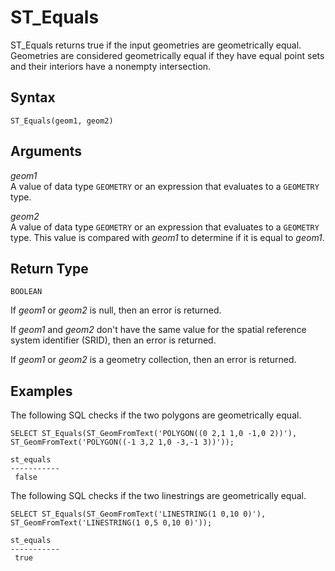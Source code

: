 # ST\_Equals<a name="ST_Equals-function"></a>

ST\_Equals returns true if the input geometries are geometrically equal\. Geometries are considered geometrically equal if they have equal point sets and their interiors have a nonempty intersection\. 

## Syntax<a name="ST_Equals-function-syntax"></a>

```
ST_Equals(geom1, geom2)
```

## Arguments<a name="ST_Equals-function-arguments"></a>

 *geom1*   
A value of data type `GEOMETRY` or an expression that evaluates to a `GEOMETRY` type\. 

 *geom2*   
A value of data type `GEOMETRY` or an expression that evaluates to a `GEOMETRY` type\. This value is compared with *geom1* to determine if it is equal to *geom1*\. 

## Return Type<a name="ST_Equals-function-return"></a>

`BOOLEAN`

If *geom1* or *geom2* is null, then an error is returned\. 

If *geom1* and *geom2* don't have the same value for the spatial reference system identifier \(SRID\), then an error is returned\. 

If *geom1* or *geom2* is a geometry collection, then an error is returned\. 

## Examples<a name="ST_Equals-function-examples"></a>

The following SQL checks if the two polygons are geometrically equal\. 

```
SELECT ST_Equals(ST_GeomFromText('POLYGON((0 2,1 1,0 -1,0 2))'), ST_GeomFromText('POLYGON((-1 3,2 1,0 -3,-1 3))'));
```

```
st_equals
-----------
 false
```

The following SQL checks if the two linestrings are geometrically equal\. 

```
SELECT ST_Equals(ST_GeomFromText('LINESTRING(1 0,10 0)'), ST_GeomFromText('LINESTRING(1 0,5 0,10 0)'));
```

```
st_equals
-----------
 true
```